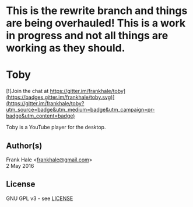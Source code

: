 # This is the rewrite branch and things are being overhauled! This is a work in progress and not all things are working as they should.

# Toby

[![Join the chat at https://gitter.im/frankhale/toby](https://badges.gitter.im/frankhale/toby.svg)](https://gitter.im/frankhale/toby?utm_source=badge&utm_medium=badge&utm_campaign=pr-badge&utm_content=badge)

Toby is a YouTube player for the desktop.

## Author(s)

Frank Hale &lt;frankhale@gmail.com&gt;  
2 May 2016

## License

GNU GPL v3 - see [LICENSE](LICENSE)
